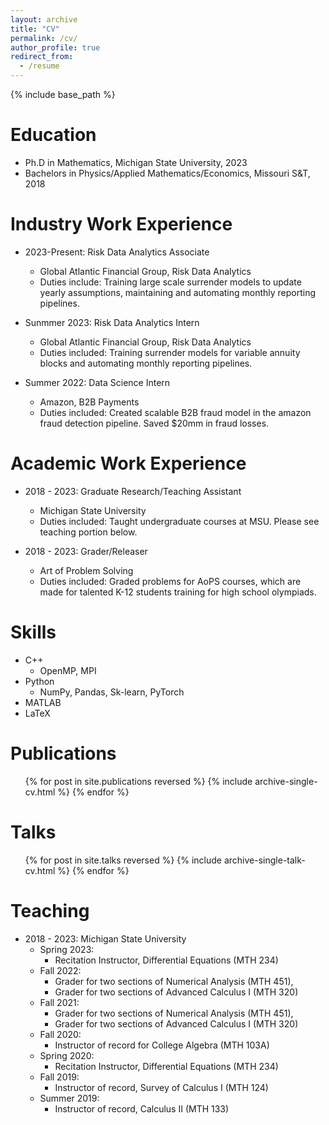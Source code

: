 ```yaml
---
layout: archive
title: "CV"
permalink: /cv/
author_profile: true
redirect_from:
  - /resume
---
```


{% include base_path %}

Education
======
* Ph.D in Mathematics, Michigan State University, 2023
* Bachelors in Physics/Applied Mathematics/Economics, Missouri S&T, 2018

Industry Work Experience
======
* 2023-Present: Risk Data Analytics Associate
  * Global Atlantic Financial Group, Risk Data Analytics
  * Duties include: Training large scale surrender models to update yearly assumptions, maintaining and automating monthly reporting pipelines.

* Sunmmer 2023: Risk Data Analytics Intern
  * Global Atlantic Financial Group, Risk Data Analytics
  * Duties included: Training surrender models for variable annuity blocks and automating monthly reporting pipelines.

* Summer 2022: Data Science Intern
  * Amazon, B2B Payments 
  * Duties included: Created scalable B2B fraud model in the amazon fraud detection pipeline. Saved $20mm in fraud losses.

Academic Work Experience
======
* 2018 - 2023: Graduate Research/Teaching Assistant
  * Michigan State University
  * Duties included: Taught undergraduate courses at MSU. Please see teaching portion below.
    
* 2018 - 2023: Grader/Releaser
  * Art of Problem Solving
  * Duties included: Graded problems for AoPS courses, which are made for talented K-12 students training for high school olympiads. 
  
Skills
======
* C++
  * OpenMP, MPI
* Python
  * NumPy, Pandas, Sk-learn, PyTorch
* MATLAB
* LaTeX

Publications
======
  <ul>{% for post in site.publications reversed %}
    {% include archive-single-cv.html %}
  {% endfor %}</ul>
  
Talks
======
  <ul>{% for post in site.talks reversed %}
    {% include archive-single-talk-cv.html  %}
  {% endfor %}</ul>
  
Teaching
======
* 2018 - 2023: Michigan State University
  * Spring 2023:
    * Recitation Instructor, Differential Equations (MTH 234)
  * Fall 2022:
    * Grader for two sections of Numerical Analysis (MTH 451),
    * Grader for two sections of Advanced Calculus I (MTH 320)
  * Fall 2021:
    * Grader for two sections of Numerical Analysis (MTH 451),
    * Grader for two sections of Advanced Calculus I (MTH 320)
  * Fall 2020:
    * Instructor of record for College Algebra (MTH 103A)
  * Spring 2020:
    * Recitation Instructor, Differential Equations (MTH 234)
  * Fall 2019:
    * Instructor of record, Survey of Calculus I (MTH 124)
  * Summer 2019:
    * Instructor of record, Calculus II (MTH 133)

